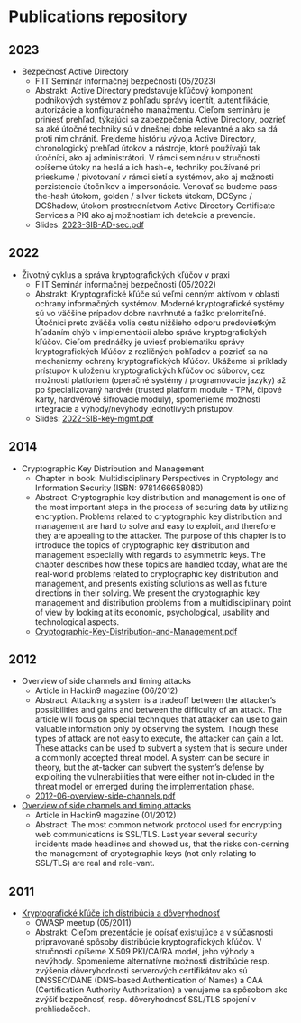 # Publications repository

## 2023
* Bezpečnosť Active Directory
    * FIIT Seminár informačnej bezpečnosti (05/2023)
    * Abstrakt: Active Directory predstavuje kľúčový komponent podnikových systémov z pohľadu správy identít, autentifikácie, autorizácie a konfiguračného manažmentu. Cieľom semináru je priniesť prehľad, týkajúci sa zabezpečenia Active Directory, pozrieť sa aké útočné techniky sú v dnešnej dobe relevantné a ako sa dá proti nim chrániť. Prejdeme históriu vývoja Active Directory, chronologický prehľad útokov a nástroje, ktoré používajú tak útočníci, ako aj administrátori. V rámci semináru v stručnosti opíšeme útoky na heslá a ich hash-e, techniky používané pri prieskume / pivotovaní v rámci sietí a systémov, ako aj možnosti perzistencie útočníkov a impersonácie. Venovať sa budeme pass-the-hash útokom, golden / silver tickets útokom, DCSync / DCShadow, útokom prostredníctvom Active Directory Certificate Services a PKI ako aj možnostiam ich detekcie a prevencie.
    * Slides: [2023-SIB-AD-sec.pdf](./2023/2023-SIB-AD-sec.pdf)

## 2022
* Životný cyklus a správa kryptografických kľúčov v praxi
    * FIIT Seminár informačnej bezpečnosti (05/2022)
    * Abstrakt: Kryptografické kľúče sú veľmi cenným aktívom v oblasti ochrany informačných systémov. Moderné kryptografické systémy sú vo väčšine prípadov dobre navrhnuté a ťažko prelomiteľné. Útočníci preto zväčša volia cestu nižšieho odporu predovšetkým hľadaním chýb v implementácii alebo správe kryptografických kľúčov. Cieľom prednášky je uviesť problematiku správy kryptografických kľúčov z rozličných pohľadov a pozrieť sa na mechanizmy ochrany kryptografických kľúčov. Ukážeme si príklady prístupov k uloženiu kryptografických kľúčov od súborov, cez možnosti platforiem (operačné systémy / programovacie jazyky) až po špecializovaný hardvér (trusted platform module - TPM, čipové karty, hardvérové šifrovacie moduly), spomenieme možnosti integrácie a výhody/nevýhody jednotlivých prístupov.
    * Slides: [2022-SIB-key-mgmt.pdf](./2022/2022-SIB-key-mgmt.pdf)

## 2014
* Cryptographic Key Distribution and Management
    * Chapter in book: Multidisciplinary Perspectives in Cryptology and Information Security (ISBN: 9781466658080)
    * Abstract: Cryptographic key distribution and management is one of the most important steps in the process of securing data by utilizing encryption. Problems related to cryptographic key distribution and management are hard to solve and easy to exploit, and therefore they are appealing to the attacker. The purpose of this chapter is to introduce the topics of cryptographic key distribution and management especially with regards to asymmetric keys. The chapter describes how these topics are handled today, what are the real-world problems related to cryptographic key distribution and management, and presents existing solutions as well as future directions in their solving. We present the cryptographic key management and distribution problems from a multidisciplinary point of view by looking at its economic, psychological, usability and technological aspects.
    * [Cryptographic-Key-Distribution-and-Management.pdf](./2014/2014-03-Cryptographic-Key-Distribution-and-Management.pdf)

## 2012
* Overview of side channels and timing attacks
    * Article in Hackin9 magazine (06/2012)
    * Abstract: Attacking a system is a tradeoff between the attacker’s possibilities and gains and between the difficulty of an attack. The article will focus on special techniques that attacker can use to gain valuable information only by observing the system. Though these types of attack are not easy to execute, the attacker can gain a lot. These attacks can be used to subvert a system that is secure under a commonly accepted threat model. A system can be secure in theory, but the at-tacker can subvert the system’s defense by exploiting the vulnerabilities that were either not in-cluded in the threat model or emerged during the implementation phase.
    * [2012-06-overview-side-channels.pdf](./2012/2012-06-overview-side-channels.pdf)
* [Overview of side channels and timing attacks](./2012/2012-01-ssl_tls-pki-issues.pdf)
    * Article in Hackin9 magazine (01/2012)
    * Abstract: The most common network protocol used for encrypting web communications is SSL/TLS. Last year several security incidents made headlines and showed us, that the risks con-cerning the management of cryptographic keys (not only relating to SSL/TLS) are real and rele-vant.

## 2011
* [Kryptografické kľúče ich distribúcia a dôveryhodnosť](./2011/2011-pki-and-other-beasts.pdf)
    * OWASP meetup (05/2011)
    * Abstrakt: Cieľom prezentácie je opísať existujúce a v súčasnosti pripravované spôsoby distribúcie kryptografických kľúčov. V stručnosti opíšeme X.509 PKI/CA/RA model, jeho výhody a nevýhody. Spomenieme alternatívne možnosti distribúcie resp. zvýšenia dôveryhodnosti serverových certifikátov ako sú DNSSEC/DANE (DNS-based Authentication of Names) a CAA (Certification Authority Authorization) a venujeme sa spôsobom ako zvýšiť bezpečnosť, resp. dôveryhodnosť SSL/TLS spojení v prehliadačoch.



